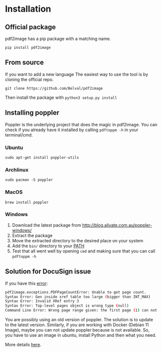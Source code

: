 # Installation

## Official package

pdf2image has a pip package with a matching name.

`pip install pdf2image`

## From source

If you want to add a new language The easiest way
to use the tool is by cloning the official repo.

`git clone https://github.com/Belval/pdf2image`

Then install the package with `python3 setup.py install`

## Installing poppler

Poppler is the underlying project that does the magic in pdf2image. You can check if you already have it installed by calling `pdftoppm -h` in your terminal/cmd.

### Ubuntu

`sudo apt-get install poppler-utils`

### Archlinux

`sudo pacman -S poppler`

### MacOS

`brew install poppler`

### Windows

1. Download the latest package from http://blog.alivate.com.au/poppler-windows/
2. Extract the package
3. Move the extracted directory to the desired place on your system
4. Add the `bin/` directory to your [PATH](https://www.architectryan.com/2018/03/17/add-to-the-path-on-windows-10/)
5. Test that all went well by opening `cmd` and making sure that you can call `pdftoppm -h`

## Solution for DocuSign issue
If you have this [error](https://stackoverflow.com/questions/66636441/pdf2image-library-failing-to-read-pdf-signed-using-docusign):
```bash
pdf2image.exceptions.PDFPageCountError: Unable to get page count.
Syntax Error: Gen inside xref table too large (bigger than INT_MAX)
Syntax Error: Invalid XRef entry 3
Syntax Error: Top-level pages object is wrong type (null)
Command Line Error: Wrong page range given: the first page (1) can not be after the last page (0).
```

You are possibly using an old version of poppler. The solution is to update to the latest version. Similarly, if you are working with Docker (Debian 11 Image), maybe you can not update poppler because is not available. So, you have to use an image in ubuntu, install Python and then what you need.

More details [here](https://github.com/Belval/pdf2image/issues/234).